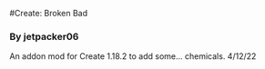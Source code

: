 #Create: Broken Bad
<h3>By jetpacker06 </h3>
An addon mod for Create 1.18.2 to add some... chemicals.  
4/12/22